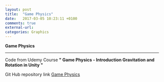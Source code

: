 ```yaml
---
layout: post
title:  "Game Physics"
date:   2017-03-05 10:23:11 +0100
comments: true
external-url:
categories: Graphics
---
```


**Game Physics**

---

Code from Udemy Course **" Game Physics - Introduction Gravitation and Rotation in Unity "**

Git Hub repository link [Game Physics](https://github.com/NelsonBilber/udemy.gamephysics)